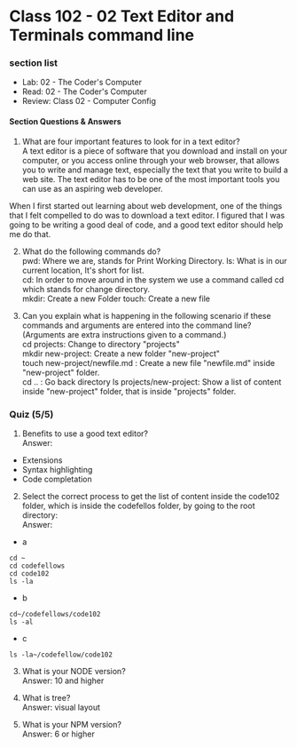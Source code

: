 # Class 102 - 02 Text Editor and Terminals command line

### section list

- Lab: 02 - The Coder's Computer
- Read: 02 - The Coder's Computer
- Review: Class 02 - Computer Config

#### Section Questions & Answers

1. What are four important features to look for in a text editor?  
A text editor is a piece of software that you download and install on
your computer, or you access online through your web browser, that
allows you to write and manage text, especially the text that you write
to build a web site. The text editor has to be one of the most
important tools you can use as an aspiring web developer.  

When I first started out learning about web development, one of the
things that I felt compelled to do was to download a text editor. I
figured that I was going to be writing a good deal of code, and a good
text editor should help me do that.  

2. What do the following commands do?  
pwd:    Where we are, stands for Print Working Directory.
ls:     What is in our current location,  It's short for list.  
cd:     In order to move around in the system we use a command called cd which stands for change directory.  
mkdir:  Create a new Folder
touch:  Create a new file  

3. Can you explain what is happening in the following scenario if these commands and arguments are entered into the command line? (Arguments are extra instructions given to a command.)  
cd projects: Change to directory "projects"  
mkdir new-project: Create a new folder "new-project"  
touch new-project/newfile.md : Create a  new file "newfile.md" inside "new-project" folder.  
cd ..  : Go back directory
ls projects/new-project: Show a list of content inside "new-project" folder, that is inside "projects" folder.

### Quiz (5/5)

1. Benefits to use a good text editor?  
Answer:  

- Extensions  
- Syntax highlighting  
- Code completation  

2. Select the correct process to get the list of content inside the code102 folder, which is inside the codefellos folder, by going to the root directory:  
Answer:  

- a  

```
cd ~  
cd codefellows  
cd code102  
ls -la
```

- b  

```
cd~/codefellows/code102  
ls -al
```

- c  

```
ls -la~/codefellow/code102
```

3. What is your NODE version?  
Answer:  10 and higher

4. What is tree?  
Answer:  visual layout

5. What is your NPM version?  
Answer:  6 or higher
